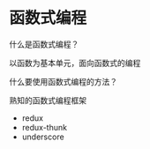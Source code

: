 # 函数式编程

什么是函数式编程？

以函数为基本单元，面向函数式的编程

什么要使用函数式编程的方法？

熟知的函数式编程框架

+ redux
+ redux-thunk
+ underscore
